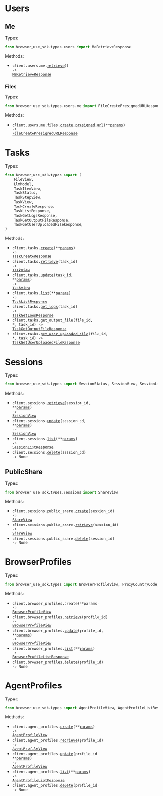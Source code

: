 # Users

## Me

Types:

```python
from browser_use_sdk.types.users import MeRetrieveResponse
```

Methods:

- <code title="get /users/me">client.users.me.<a href="./src/browser_use_sdk/resources/users/me/me.py">retrieve</a>() -> <a href="./src/browser_use_sdk/types/users/me_retrieve_response.py">MeRetrieveResponse</a></code>

### Files

Types:

```python
from browser_use_sdk.types.users.me import FileCreatePresignedURLResponse
```

Methods:

- <code title="post /users/me/files/presigned-url">client.users.me.files.<a href="./src/browser_use_sdk/resources/users/me/files.py">create_presigned_url</a>(\*\*<a href="src/browser_use_sdk/types/users/me/file_create_presigned_url_params.py">params</a>) -> <a href="./src/browser_use_sdk/types/users/me/file_create_presigned_url_response.py">FileCreatePresignedURLResponse</a></code>

# Tasks

Types:

```python
from browser_use_sdk.types import (
    FileView,
    LlmModel,
    TaskItemView,
    TaskStatus,
    TaskStepView,
    TaskView,
    TaskCreateResponse,
    TaskListResponse,
    TaskGetLogsResponse,
    TaskGetOutputFileResponse,
    TaskGetUserUploadedFileResponse,
)
```

Methods:

- <code title="post /tasks">client.tasks.<a href="./src/browser_use_sdk/resources/tasks.py">create</a>(\*\*<a href="src/browser_use_sdk/types/task_create_params.py">params</a>) -> <a href="./src/browser_use_sdk/types/task_create_response.py">TaskCreateResponse</a></code>
- <code title="get /tasks/{task_id}">client.tasks.<a href="./src/browser_use_sdk/resources/tasks.py">retrieve</a>(task_id) -> <a href="./src/browser_use_sdk/types/task_view.py">TaskView</a></code>
- <code title="patch /tasks/{task_id}">client.tasks.<a href="./src/browser_use_sdk/resources/tasks.py">update</a>(task_id, \*\*<a href="src/browser_use_sdk/types/task_update_params.py">params</a>) -> <a href="./src/browser_use_sdk/types/task_view.py">TaskView</a></code>
- <code title="get /tasks">client.tasks.<a href="./src/browser_use_sdk/resources/tasks.py">list</a>(\*\*<a href="src/browser_use_sdk/types/task_list_params.py">params</a>) -> <a href="./src/browser_use_sdk/types/task_list_response.py">TaskListResponse</a></code>
- <code title="get /tasks/{task_id}/logs">client.tasks.<a href="./src/browser_use_sdk/resources/tasks.py">get_logs</a>(task_id) -> <a href="./src/browser_use_sdk/types/task_get_logs_response.py">TaskGetLogsResponse</a></code>
- <code title="get /tasks/{task_id}/output-files/{file_id}">client.tasks.<a href="./src/browser_use_sdk/resources/tasks.py">get_output_file</a>(file_id, \*, task_id) -> <a href="./src/browser_use_sdk/types/task_get_output_file_response.py">TaskGetOutputFileResponse</a></code>
- <code title="get /tasks/{task_id}/user-uploaded-files/{file_id}">client.tasks.<a href="./src/browser_use_sdk/resources/tasks.py">get_user_uploaded_file</a>(file_id, \*, task_id) -> <a href="./src/browser_use_sdk/types/task_get_user_uploaded_file_response.py">TaskGetUserUploadedFileResponse</a></code>

# Sessions

Types:

```python
from browser_use_sdk.types import SessionStatus, SessionView, SessionListResponse
```

Methods:

- <code title="get /sessions/{session_id}">client.sessions.<a href="./src/browser_use_sdk/resources/sessions/sessions.py">retrieve</a>(session_id, \*\*<a href="src/browser_use_sdk/types/session_retrieve_params.py">params</a>) -> <a href="./src/browser_use_sdk/types/session_view.py">SessionView</a></code>
- <code title="patch /sessions/{session_id}">client.sessions.<a href="./src/browser_use_sdk/resources/sessions/sessions.py">update</a>(session_id, \*\*<a href="src/browser_use_sdk/types/session_update_params.py">params</a>) -> <a href="./src/browser_use_sdk/types/session_view.py">SessionView</a></code>
- <code title="get /sessions">client.sessions.<a href="./src/browser_use_sdk/resources/sessions/sessions.py">list</a>(\*\*<a href="src/browser_use_sdk/types/session_list_params.py">params</a>) -> <a href="./src/browser_use_sdk/types/session_list_response.py">SessionListResponse</a></code>
- <code title="delete /sessions/{session_id}">client.sessions.<a href="./src/browser_use_sdk/resources/sessions/sessions.py">delete</a>(session_id) -> None</code>

## PublicShare

Types:

```python
from browser_use_sdk.types.sessions import ShareView
```

Methods:

- <code title="post /sessions/{session_id}/public-share">client.sessions.public_share.<a href="./src/browser_use_sdk/resources/sessions/public_share.py">create</a>(session_id) -> <a href="./src/browser_use_sdk/types/sessions/share_view.py">ShareView</a></code>
- <code title="get /sessions/{session_id}/public-share">client.sessions.public_share.<a href="./src/browser_use_sdk/resources/sessions/public_share.py">retrieve</a>(session_id) -> <a href="./src/browser_use_sdk/types/sessions/share_view.py">ShareView</a></code>
- <code title="delete /sessions/{session_id}/public-share">client.sessions.public_share.<a href="./src/browser_use_sdk/resources/sessions/public_share.py">delete</a>(session_id) -> None</code>

# BrowserProfiles

Types:

```python
from browser_use_sdk.types import BrowserProfileView, ProxyCountryCode, BrowserProfileListResponse
```

Methods:

- <code title="post /browser-profiles">client.browser_profiles.<a href="./src/browser_use_sdk/resources/browser_profiles.py">create</a>(\*\*<a href="src/browser_use_sdk/types/browser_profile_create_params.py">params</a>) -> <a href="./src/browser_use_sdk/types/browser_profile_view.py">BrowserProfileView</a></code>
- <code title="get /browser-profiles/{profile_id}">client.browser_profiles.<a href="./src/browser_use_sdk/resources/browser_profiles.py">retrieve</a>(profile_id) -> <a href="./src/browser_use_sdk/types/browser_profile_view.py">BrowserProfileView</a></code>
- <code title="patch /browser-profiles/{profile_id}">client.browser_profiles.<a href="./src/browser_use_sdk/resources/browser_profiles.py">update</a>(profile_id, \*\*<a href="src/browser_use_sdk/types/browser_profile_update_params.py">params</a>) -> <a href="./src/browser_use_sdk/types/browser_profile_view.py">BrowserProfileView</a></code>
- <code title="get /browser-profiles">client.browser_profiles.<a href="./src/browser_use_sdk/resources/browser_profiles.py">list</a>(\*\*<a href="src/browser_use_sdk/types/browser_profile_list_params.py">params</a>) -> <a href="./src/browser_use_sdk/types/browser_profile_list_response.py">BrowserProfileListResponse</a></code>
- <code title="delete /browser-profiles/{profile_id}">client.browser_profiles.<a href="./src/browser_use_sdk/resources/browser_profiles.py">delete</a>(profile_id) -> None</code>

# AgentProfiles

Types:

```python
from browser_use_sdk.types import AgentProfileView, AgentProfileListResponse
```

Methods:

- <code title="post /agent-profiles">client.agent_profiles.<a href="./src/browser_use_sdk/resources/agent_profiles.py">create</a>(\*\*<a href="src/browser_use_sdk/types/agent_profile_create_params.py">params</a>) -> <a href="./src/browser_use_sdk/types/agent_profile_view.py">AgentProfileView</a></code>
- <code title="get /agent-profiles/{profile_id}">client.agent_profiles.<a href="./src/browser_use_sdk/resources/agent_profiles.py">retrieve</a>(profile_id) -> <a href="./src/browser_use_sdk/types/agent_profile_view.py">AgentProfileView</a></code>
- <code title="patch /agent-profiles/{profile_id}">client.agent_profiles.<a href="./src/browser_use_sdk/resources/agent_profiles.py">update</a>(profile_id, \*\*<a href="src/browser_use_sdk/types/agent_profile_update_params.py">params</a>) -> <a href="./src/browser_use_sdk/types/agent_profile_view.py">AgentProfileView</a></code>
- <code title="get /agent-profiles">client.agent_profiles.<a href="./src/browser_use_sdk/resources/agent_profiles.py">list</a>(\*\*<a href="src/browser_use_sdk/types/agent_profile_list_params.py">params</a>) -> <a href="./src/browser_use_sdk/types/agent_profile_list_response.py">AgentProfileListResponse</a></code>
- <code title="delete /agent-profiles/{profile_id}">client.agent_profiles.<a href="./src/browser_use_sdk/resources/agent_profiles.py">delete</a>(profile_id) -> None</code>
